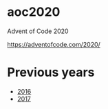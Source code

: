 # aoc2020
Advent of Code 2020

https://adventofcode.com/2020/

# Previous years
* [2016](http://luchenlabs.com/lp/aoc)
* [2017](http://luchenlabs.com/lp/aoc2017)
